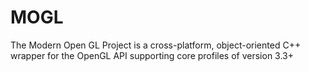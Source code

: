 # MOGL
The Modern Open GL Project is a cross-platform, object-oriented C++ wrapper for the OpenGL API supporting core profiles of version 3.3+
